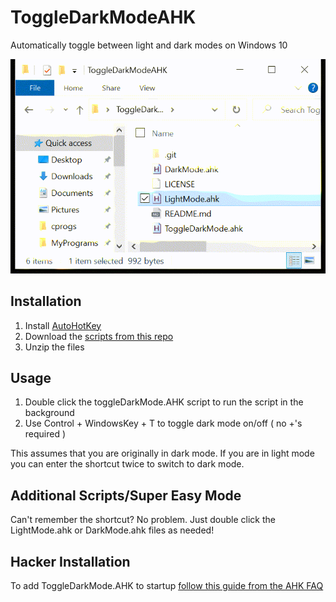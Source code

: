 # ToggleDarkModeAHK
Automatically toggle between light and dark modes on Windows 10

![Dark Mode/Light Mode Toggling](darkMode.gif)

## Installation
1. Install [AutoHotKey](https://www.autohotkey.com/)
2. Download the [scripts from this repo](https://github.com/EvanBurnette/ToggleDarkModeAHK/archive/refs/heads/main.zip)
3. Unzip the files

## Usage
1. Double click the toggleDarkMode.AHK script to run the script in the background
2. Use Control + WindowsKey + T to toggle dark mode on/off ( no +'s required )

This assumes that you are originally in dark mode.
If you are in light mode you can enter the shortcut twice to switch to dark mode.

## Additional Scripts/Super Easy Mode
Can't remember the shortcut? No problem. Just double click the LightMode.ahk or DarkMode.ahk files as needed!

## Hacker Installation
To add ToggleDarkMode.AHK to startup [follow this guide from the AHK FAQ](https://www.autohotkey.com/docs/FAQ.htm#Startup)
